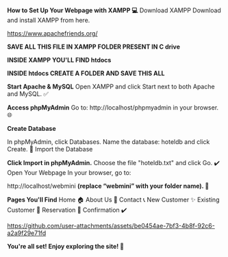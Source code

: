 **How to Set Up Your Webpage with XAMPP 💻**
Download XAMPP
Download and install XAMPP from here.

https://www.apachefriends.org/

**SAVE ALL THIS FILE IN XAMPP FOLDER PRESENT IN C drive**

**INSIDE XAMPP YOU'LL FIND htdocs**

**INSIDE htdocs CREATE A FOLDER AND SAVE THIS ALL**

**Start Apache & MySQL**
Open XAMPP and click Start next to both Apache and MySQL. ✅

**Access phpMyAdmin**
Go to:
http://localhost/phpmyadmin in your browser. 🌐

**Create Database**

In phpMyAdmin, click Databases.
Name the database: hoteldb and click Create. 🏨
Import the Database

**Click Import in phpMyAdmin.**
Choose the file "hoteldb.txt" and click Go. ✔️
Open Your Webpage
In your browser, go to:

http://localhost/webmini **(replace “webmini” with your folder name). 🌟**


**Pages You'll Find**
Home 🏠
About Us 📖
Contact 📞
New Customer ✨
Existing Customer 👥
Reservation 📅
Confirmation ✔️


https://github.com/user-attachments/assets/be0454ae-7bf3-4b8f-92c6-a2a9f29e71fd


**You're all set! Enjoy exploring the site! 🎉**






